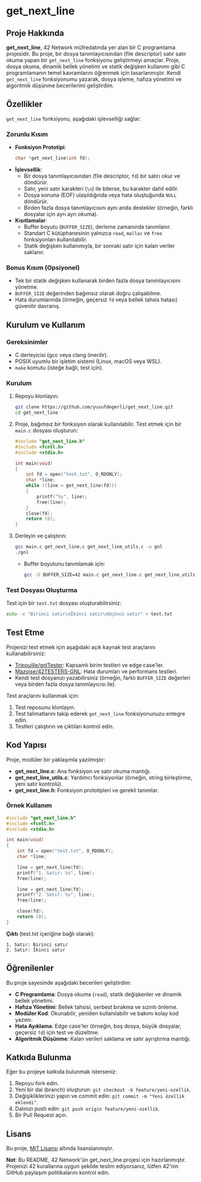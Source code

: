 # get_next_line

## Proje Hakkında
**get_next_line**, 42 Network müfredatında yer alan bir C programlama projesidir. Bu proje, bir dosya tanımlayıcısından (file descriptor) satır satır okuma yapan bir `get_next_line` fonksiyonu geliştirmeyi amaçlar. Proje, dosya okuma, dinamik bellek yönetimi ve statik değişken kullanımı gibi C programlamanın temel kavramlarını öğrenmek için tasarlanmıştır. Kendi `get_next_line` fonksiyonumu yazarak, dosya işleme, hafıza yönetimi ve algoritmik düşünme becerilerimi geliştirdim.

## Özellikler
`get_next_line` fonksiyonu, aşağıdaki işlevselliği sağlar:

### Zorunlu Kısım
- **Fonksiyon Prototipi**:
  ```c
  char *get_next_line(int fd);
  ```
- **İşlevsellik**:
  - Bir dosya tanımlayıcısından (file descriptor, `fd`) bir satırı okur ve döndürür.
  - Satır, yeni satır karakteri (`\n`) ile biterse, bu karakter dahil edilir.
  - Dosya sonuna (EOF) ulaşıldığında veya hata oluştuğunda `NULL` döndürür.
  - Birden fazla dosya tanımlayıcısını aynı anda destekler (örneğin, farklı dosyalar için ayrı ayrı okuma).
- **Kısıtlamalar**:
  - Buffer boyutu (`BUFFER_SIZE`), derleme zamanında tanımlanır.
  - Standart C kütüphanesinin yalnızca `read`, `malloc` ve `free` fonksiyonları kullanılabilir.
  - Statik değişken kullanımıyla, bir sonraki satır için kalan veriler saklanır.

### Bonus Kısım (Opsiyonel)
- Tek bir statik değişken kullanarak birden fazla dosya tanımlayıcısını yönetme.
- `BUFFER_SIZE` değerinden bağımsız olarak doğru çalışabilme.
- Hata durumlarında (örneğin, geçersiz `fd` veya bellek tahsis hatası) güvenilir davranış.

## Kurulum ve Kullanım

### Gereksinimler
- C derleyicisi (gcc veya clang önerilir).
- POSIX uyumlu bir işletim sistemi (Linux, macOS veya WSL).
- `make` komutu (isteğe bağlı, test için).

### Kurulum
1. Repoyu klonlayın:
   ```bash
   git clone https://github.com/yusufdegerli/get_next_line.git
   cd get_next_line
   ```
2. Proje, bağımsız bir fonksiyon olarak kullanılabilir. Test etmek için bir `main.c` dosyası oluşturun:
   ```c
   #include "get_next_line.h"
   #include <fcntl.h>
   #include <stdio.h>

   int main(void)
   {
       int fd = open("test.txt", O_RDONLY);
       char *line;
       while ((line = get_next_line(fd)))
       {
           printf("%s", line);
           free(line);
       }
       close(fd);
       return (0);
   }
   ```
3. Derleyin ve çalıştırın:
   ```bash
   gcc main.c get_next_line.c get_next_line_utils.c -o gnl
   ./gnl
   ```
   - Buffer boyutunu tanımlamak için:
     ```bash
     gcc -D BUFFER_SIZE=42 main.c get_next_line.c get_next_line_utils.c -o gnl
     ```

### Test Dosyası Oluşturma
Test için bir `test.txt` dosyası oluşturabilirsiniz:
```bash
echo -e "Birinci satır\nİkinci satır\nÜçüncü satır" > test.txt
```

## Test Etme
Projenizi test etmek için aşağıdaki açık kaynak test araçlarını kullanabilirsiniz:
- [Tripouille/gnlTester](https://github.com/Tripouille/gnlTester): Kapsamlı birim testleri ve edge case'ler.
- [Mazoise/42TESTERS-GNL](https://github.com/Mazoise/42TESTERS-GNL): Hata durumları ve performans testleri.
- Kendi test dosyanızı yazabilirsiniz (örneğin, farklı `BUFFER_SIZE` değerleri veya birden fazla dosya tanımlayıcısı ile).

Test araçlarını kullanmak için:
1. Test reposunu klonlayın.
2. Test talimatlarını takip ederek `get_next_line` fonksiyonunuzu entegre edin.
3. Testleri çalıştırın ve çıktıları kontrol edin.

## Kod Yapısı
Proje, modüler bir yaklaşımla yazılmıştır:
- **get_next_line.c**: Ana fonksiyon ve satır okuma mantığı.
- **get_next_line_utils.c**: Yardımcı fonksiyonlar (örneğin, string birleştirme, yeni satır kontrolü).
- **get_next_line.h**: Fonksiyon prototipleri ve gerekli tanımlar.

### Örnek Kullanım
```c
#include "get_next_line.h"
#include <fcntl.h>
#include <stdio.h>

int main(void)
{
    int fd = open("test.txt", O_RDONLY);
    char *line;

    line = get_next_line(fd);
    printf("1. Satır: %s", line);
    free(line);

    line = get_next_line(fd);
    printf("2. Satır: %s", line);
    free(line);

    close(fd);
    return (0);
}
```

**Çıktı** (test.txt içeriğine bağlı olarak):
```
1. Satır: Birinci satır
2. Satır: İkinci satır
```

## Öğrenilenler
Bu proje sayesinde aşağıdaki becerileri geliştirdim:
- **C Programlama**: Dosya okuma (`read`), statik değişkenler ve dinamik bellek yönetimi.
- **Hafıza Yönetimi**: Bellek tahsisi, serbest bırakma ve sızıntı önleme.
- **Modüler Kod**: Okunabilir, yeniden kullanılabilir ve bakımı kolay kod yazımı.
- **Hata Ayıklama**: Edge case'ler (örneğin, boş dosya, büyük dosyalar, geçersiz `fd`) için test ve düzeltme.
- **Algoritmik Düşünme**: Kalan verileri saklama ve satır ayrıştırma mantığı.

## Katkıda Bulunma
Eğer bu projeye katkıda bulunmak isterseniz:
1. Repoyu fork edin.
2. Yeni bir dal (branch) oluşturun: `git checkout -b feature/yeni-ozellik`.
3. Değişikliklerinizi yapın ve commit edin: `git commit -m "Yeni özellik eklendi"`.
4. Dalınızı push edin: `git push origin feature/yeni-ozellik`.
5. Bir Pull Request açın.

## Lisans
Bu proje, [MIT Lisansı](LICENSE) altında lisanslanmıştır.

**Not**: Bu README, 42 Network'ün get_next_line projesi için hazırlanmıştır. Projenizi 42 kurallarına uygun şekilde teslim ediyorsanız, lütfen 42'nin GitHub paylaşım politikalarını kontrol edin.
